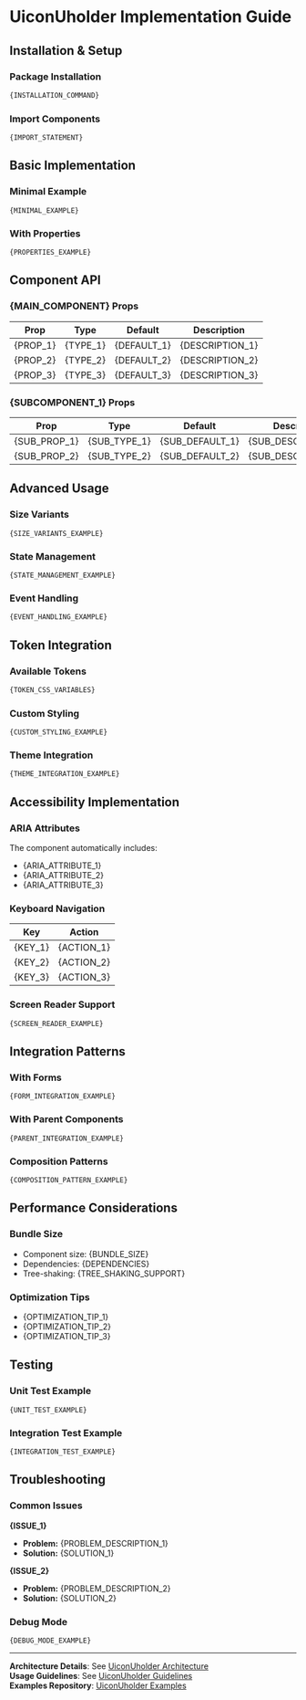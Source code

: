 # UiconUholder Implementation Guide

## Installation & Setup

### Package Installation
```bash
{INSTALLATION_COMMAND}
```

### Import Components
```{CODE_LANGUAGE}
{IMPORT_STATEMENT}
```

## Basic Implementation

### Minimal Example
```{CODE_LANGUAGE}
{MINIMAL_EXAMPLE}
```

### With Properties
```{CODE_LANGUAGE}
{PROPERTIES_EXAMPLE}
```

## Component API

### {MAIN_COMPONENT} Props

| Prop | Type | Default | Description |
|------|------|---------|-------------|
| {PROP_1} | {TYPE_1} | {DEFAULT_1} | {DESCRIPTION_1} |
| {PROP_2} | {TYPE_2} | {DEFAULT_2} | {DESCRIPTION_2} |
| {PROP_3} | {TYPE_3} | {DEFAULT_3} | {DESCRIPTION_3} |

### {SUBCOMPONENT_1} Props

| Prop | Type | Default | Description |
|------|------|---------|-------------|
| {SUB_PROP_1} | {SUB_TYPE_1} | {SUB_DEFAULT_1} | {SUB_DESCRIPTION_1} |
| {SUB_PROP_2} | {SUB_TYPE_2} | {SUB_DEFAULT_2} | {SUB_DESCRIPTION_2} |

## Advanced Usage

### Size Variants
```{CODE_LANGUAGE}
{SIZE_VARIANTS_EXAMPLE}
```

### State Management
```{CODE_LANGUAGE}
{STATE_MANAGEMENT_EXAMPLE}
```

### Event Handling
```{CODE_LANGUAGE}
{EVENT_HANDLING_EXAMPLE}
```

## Token Integration

### Available Tokens
```css
{TOKEN_CSS_VARIABLES}
```

### Custom Styling
```{CODE_LANGUAGE}
{CUSTOM_STYLING_EXAMPLE}
```

### Theme Integration
```{CODE_LANGUAGE}
{THEME_INTEGRATION_EXAMPLE}
```

## Accessibility Implementation

### ARIA Attributes
The component automatically includes:
- {ARIA_ATTRIBUTE_1}
- {ARIA_ATTRIBUTE_2}
- {ARIA_ATTRIBUTE_3}

### Keyboard Navigation
| Key | Action |
|-----|--------|
| {KEY_1} | {ACTION_1} |
| {KEY_2} | {ACTION_2} |
| {KEY_3} | {ACTION_3} |

### Screen Reader Support
```{CODE_LANGUAGE}
{SCREEN_READER_EXAMPLE}
```

## Integration Patterns

### With Forms
```{CODE_LANGUAGE}
{FORM_INTEGRATION_EXAMPLE}
```

### With Parent Components
```{CODE_LANGUAGE}
{PARENT_INTEGRATION_EXAMPLE}
```

### Composition Patterns
```{CODE_LANGUAGE}
{COMPOSITION_PATTERN_EXAMPLE}
```

## Performance Considerations

### Bundle Size
- Component size: {BUNDLE_SIZE}
- Dependencies: {DEPENDENCIES}
- Tree-shaking: {TREE_SHAKING_SUPPORT}

### Optimization Tips
- {OPTIMIZATION_TIP_1}
- {OPTIMIZATION_TIP_2}
- {OPTIMIZATION_TIP_3}

## Testing

### Unit Test Example
```{CODE_LANGUAGE}
{UNIT_TEST_EXAMPLE}
```

### Integration Test Example
```{CODE_LANGUAGE}
{INTEGRATION_TEST_EXAMPLE}
```

## Troubleshooting

### Common Issues

**{ISSUE_1}**
- **Problem:** {PROBLEM_DESCRIPTION_1}
- **Solution:** {SOLUTION_1}

**{ISSUE_2}**
- **Problem:** {PROBLEM_DESCRIPTION_2}  
- **Solution:** {SOLUTION_2}

### Debug Mode
```{CODE_LANGUAGE}
{DEBUG_MODE_EXAMPLE}
```

---

**Architecture Details**: See [UiconUholder Architecture](02-architecture.md)  
**Usage Guidelines**: See [UiconUholder Guidelines](04-guidelines.md)  
**Examples Repository**: [UiconUholder Examples]({EXAMPLES_LINK})
